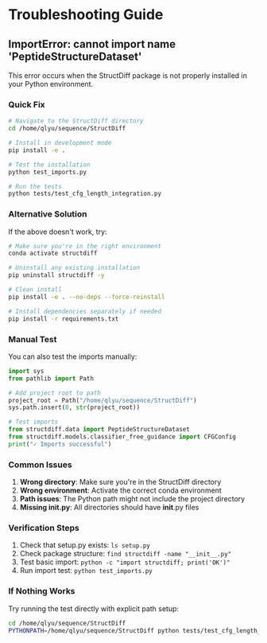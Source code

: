 # Troubleshooting Guide

## ImportError: cannot import name 'PeptideStructureDataset'

This error occurs when the StructDiff package is not properly installed in your Python environment.

### Quick Fix

```bash
# Navigate to the StructDiff directory
cd /home/qlyu/sequence/StructDiff

# Install in development mode
pip install -e .

# Test the installation
python test_imports.py

# Run the tests
python tests/test_cfg_length_integration.py
```

### Alternative Solution

If the above doesn't work, try:

```bash
# Make sure you're in the right environment
conda activate structdiff

# Uninstall any existing installation
pip uninstall structdiff -y

# Clean install
pip install -e . --no-deps --force-reinstall

# Install dependencies separately if needed
pip install -r requirements.txt
```

### Manual Test

You can also test the imports manually:

```python
import sys
from pathlib import Path

# Add project root to path
project_root = Path("/home/qlyu/sequence/StructDiff")
sys.path.insert(0, str(project_root))

# Test imports
from structdiff.data import PeptideStructureDataset
from structdiff.models.classifier_free_guidance import CFGConfig
print("✓ Imports successful")
```

### Common Issues

1. **Wrong directory**: Make sure you're in the StructDiff directory
2. **Wrong environment**: Activate the correct conda environment
3. **Path issues**: The Python path might not include the project directory
4. **Missing __init__.py**: All directories should have __init__.py files

### Verification Steps

1. Check that setup.py exists: `ls setup.py`
2. Check package structure: `find structdiff -name "__init__.py"`
3. Test basic import: `python -c "import structdiff; print('OK')"`
4. Run import test: `python test_imports.py`

### If Nothing Works

Try running the test directly with explicit path setup:

```bash
cd /home/qlyu/sequence/StructDiff
PYTHONPATH=/home/qlyu/sequence/StructDiff python tests/test_cfg_length_integration.py
```